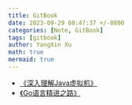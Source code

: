 ```yaml
---
title: GitBook
date: 2023-09-29 08:47:37 +/-0800
categories: [Note, GitBook]
tags: [gitbook]
author: YangXin Xu
math: true
mermaid: true
---
```


- [《深入理解Java虚拟机》](https://poker-svg.github.io/Understanding-the-JVM)
- [《Go语言精进之路》](https://poker-svg.github.io/Go-Progarmming-From-Beginners-to-Masters)
